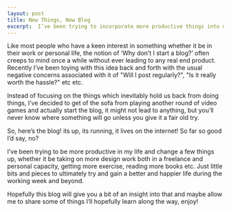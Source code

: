```yaml
---
layout: post
title: New Things, New Blog
excerpt:  I’ve been trying to incorporate more productive things into my routine both in my work and personal life. Hopefully this blog will give a bit of an insight into the up’s and down’s of how it all pan’s out.
---
```


Like most people who have a keen interest in something whether it be in their work or personal life, the notion of ‘Why don’t I start a blog?’ often creeps to mind once a while without ever leading to any real end product. Recently I’ve been toying with this idea back and forth with the usual negative concerns associated with it of "Will I post regularly?", "Is it really worth the hassle?" etc etc.

Instead of focusing on the things which inevitably hold us back from doing things, I’ve decided to get of the sofa from playing another round of video games and actually start the blog, it might not lead to anything, but you’ll never know where something will go unless you give it a fair old try.

So, here’s the blog! its up, its running, it lives on the internet! So far so good I’d say, no?


I’ve been trying to be more productive in my life and change a few things up, whether it be taking on more design work both in a freelance and personal capacity, getting more exercise, reading more books etc. Just little bits and pieces to ultimately try and gain a better and happier life during the working week and beyond.

Hopefully this blog will give you a bit of an insight into that and maybe allow me to share some of things I’ll hopefully learn along the way, enjoy!